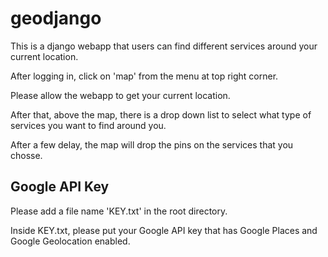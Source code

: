 # geodjango
This is a django webapp that users can find different services around your current location.

After logging in, click on 'map' from the menu at top right corner.

Please allow the webapp to get your current location.

After that, above the map, there is a drop down list to select what type of services you want to find around you.

After a few delay, the map will drop the pins on the services that you chosse.

## Google API Key
Please add a file name 'KEY.txt' in the root directory.

Inside KEY.txt, please put your Google API key that has Google Places and Google Geolocation enabled.
